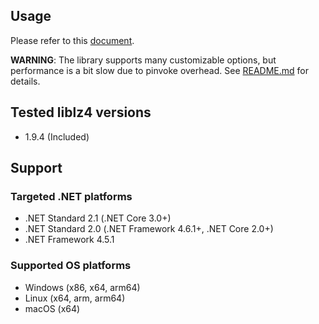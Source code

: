 ## Usage

Please refer to this [document](https://github.com/ied206/Joveler.Compression/blob/v4.1.0/Joveler.Compression.LZ4/USAGE.md).

**WARNING**: The library supports many customizable options, but performance is a bit slow due to pinvoke overhead. See [README.md](https://github.com/ied206/Joveler.Compression/blob/v4.1.0/Joveler.Compression.LZ4/README.md) for details.

## Tested liblz4 versions

- 1.9.4 (Included)

## Support

### Targeted .NET platforms

- .NET Standard 2.1 (.NET Core 3.0+)
- .NET Standard 2.0 (.NET Framework 4.6.1+, .NET Core 2.0+)
- .NET Framework 4.5.1

### Supported OS platforms

- Windows (x86, x64, arm64)
- Linux (x64, arm, arm64)
- macOS (x64)
